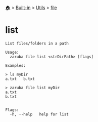 <!--startTocHeader-->
[🏠](../../../README.md) > [Built-in](../../README.md) > [Utils](../README.md) > [file](README.md)
# list
<!--endTocHeader-->

```
List files/folders in a path

Usage:
  zaruba file list <strDirPath> [flags]

Examples:

> ls myDir
a.txt   b.txt

> zaruba file list myDir
a.txt
b.txt


Flags:
  -h, --help   help for list

```

<!--startTocSubtopic-->

<!--endTocSubtopic-->